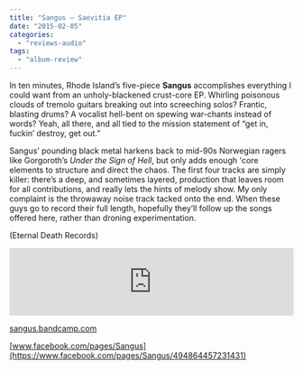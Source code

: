 ```yaml
---
title: "Sangus – Saevitia EP"
date: "2015-02-05"
categories: 
  - "reviews-audio"
tags: 
  - "album-review"
---
```


In ten minutes, Rhode Island’s five-piece **Sangus** accomplishes everything I could want from an unholy-blackened crust-core EP. Whirling poisonous clouds of tremolo guitars breaking out into screeching solos? Frantic, blasting drums? A vocalist hell-bent on spewing war-chants instead of words? Yeah, all there, and all tied to the mission statement of “get in, fuckin’ destroy, get out.”

Sangus’ pounding black metal harkens back to mid-90s Norwegian ragers like Gorgoroth’s _Under the Sign of Hell_, but only adds enough 'core elements to structure and direct the chaos. The first four tracks are simply killer: there’s a deep, and sometimes layered, production that leaves room for all contributions, and really lets the hints of melody show. My only complaint is the throwaway noise track tacked onto the end. When these guys go to record their full length, hopefully they’ll follow up the songs offered here, rather than droning experimentation.

(Eternal Death Records)

<iframe style="border: 0; width: 100%; height: 120px;" src="https://bandcamp.com/EmbeddedPlayer/album=196655508/size=large/bgcol=ffffff/linkcol=0687f5/tracklist=false/artwork=small/transparent=true/" width="300" height="150" seamless=""><a href="http://sangus.bandcamp.com/album/saevitia">Saevitia by SANGUS</a></iframe>

[sangus.bandcamp.com](http://sangus.bandcamp.com/)

[www.facebook.com/pages/Sangus](https://www.facebook.com/pages/Sangus/494864457231431)
